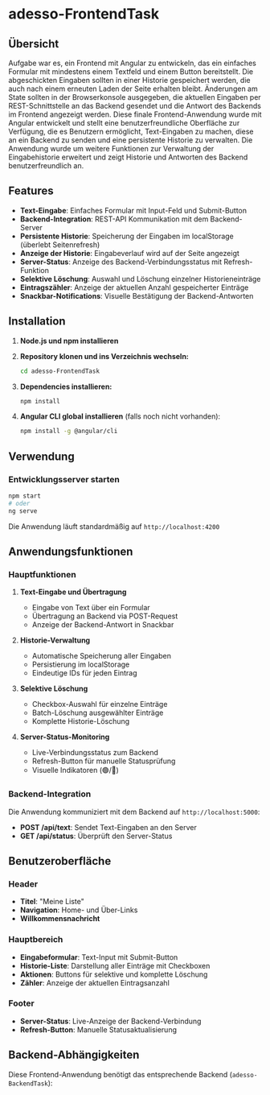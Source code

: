 # adesso-FrontendTask

## Übersicht

Aufgabe war es, ein Frontend mit Angular zu entwickeln, das ein einfaches Formular mit mindestens einem Textfeld und einem Button bereitstellt. Die abgeschickten Eingaben sollten in einer Historie gespeichert werden, die auch nach einem erneuten Laden der Seite erhalten bleibt. Änderungen am State sollten in der Browserkonsole ausgegeben, die aktuellen Eingaben per REST-Schnittstelle an das Backend gesendet und die Antwort des Backends im Frontend angezeigt werden.
Diese finale Frontend-Anwendung wurde mit Angular entwickelt und stellt eine benutzerfreundliche Oberfläche zur Verfügung, die es Benutzern ermöglicht, Text-Eingaben zu machen, diese an ein Backend zu senden und eine persistente Historie zu verwalten. Die Anwendung wurde um weitere Funktionen zur Verwaltung der Eingabehistorie erweitert und zeigt Historie und Antworten des Backend benutzerfreundlich an.

## Features

- **Text-Eingabe**: Einfaches Formular mit Input-Feld und Submit-Button
- **Backend-Integration**: REST-API Kommunikation mit dem Backend-Server
- **Persistente Historie**: Speicherung der Eingaben im localStorage (überlebt Seitenrefresh)
- **Anzeige der Historie**: Eingabeverlauf wird auf der Seite angezeigt
- **Server-Status**: Anzeige des Backend-Verbindungsstatus mit Refresh-Funktion
- **Selektive Löschung**: Auswahl und Löschung einzelner Historieneinträge
- **Eintragszähler**: Anzeige der aktuellen Anzahl gespeicherter Einträge
- **Snackbar-Notifications**: Visuelle Bestätigung der Backend-Antworten


## Installation

1. **Node.js und npm installieren**

2. **Repository klonen und ins Verzeichnis wechseln:**
   ```bash
   cd adesso-FrontendTask
   ```

3. **Dependencies installieren:**
   ```bash
   npm install
   ```

4. **Angular CLI global installieren** (falls noch nicht vorhanden):
   ```bash
   npm install -g @angular/cli
   ```

## Verwendung

### Entwicklungsserver starten

```bash
npm start
# oder
ng serve
```

Die Anwendung läuft standardmäßig auf `http://localhost:4200`

## Anwendungsfunktionen

### Hauptfunktionen

1. **Text-Eingabe und Übertragung**
   - Eingabe von Text über ein Formular
   - Übertragung an Backend via POST-Request
   - Anzeige der Backend-Antwort in Snackbar

2. **Historie-Verwaltung**
   - Automatische Speicherung aller Eingaben
   - Persistierung im localStorage
   - Eindeutige IDs für jeden Eintrag

3. **Selektive Löschung**
   - Checkbox-Auswahl für einzelne Einträge
   - Batch-Löschung ausgewählter Einträge
   - Komplette Historie-Löschung

4. **Server-Status-Monitoring**
   - Live-Verbindungsstatus zum Backend
   - Refresh-Button für manuelle Statusprüfung
   - Visuelle Indikatoren (🟢/🔴)

### Backend-Integration

Die Anwendung kommuniziert mit dem Backend auf `http://localhost:5000`:

- **POST /api/text**: Sendet Text-Eingaben an den Server
- **GET /api/status**: Überprüft den Server-Status


## Benutzeroberfläche

### Header
- **Titel**: "Meine Liste"
- **Navigation**: Home- und Über-Links
- **Willkommensnachricht**

### Hauptbereich
- **Eingabeformular**: Text-Input mit Submit-Button
- **Historie-Liste**: Darstellung aller Einträge mit Checkboxen
- **Aktionen**: Buttons für selektive und komplette Löschung
- **Zähler**: Anzeige der aktuellen Eintragsanzahl

### Footer
- **Server-Status**: Live-Anzeige der Backend-Verbindung
- **Refresh-Button**: Manuelle Statusaktualisierung


## Backend-Abhängigkeiten

Diese Frontend-Anwendung benötigt das entsprechende Backend (`adesso-BackendTask`):

